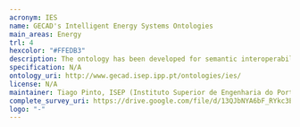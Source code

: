 ```yaml
--- 
acronym: IES
name: GECAD's Intelligent Energy Systems Ontologies
main_areas: Energy
trl: 4
hexcolor: "#FFEDB3"
description: The ontology has been developed for semantic interoperability between agent-based systems within the smart grid and demand flexibility domain.
specification: N/A
ontology_uri: http://www.gecad.isep.ipp.pt/ontologies/ies/
license: N/A
maintainer: Tiago Pinto, ISEP (Instituto Superior de Engenharia do Porto)
complete_survey_uri: https://drive.google.com/file/d/13QJbNYA6bF_RYkc3EL7_SZIbpoqRPBjz/view
logo: "-"
--- 
```

